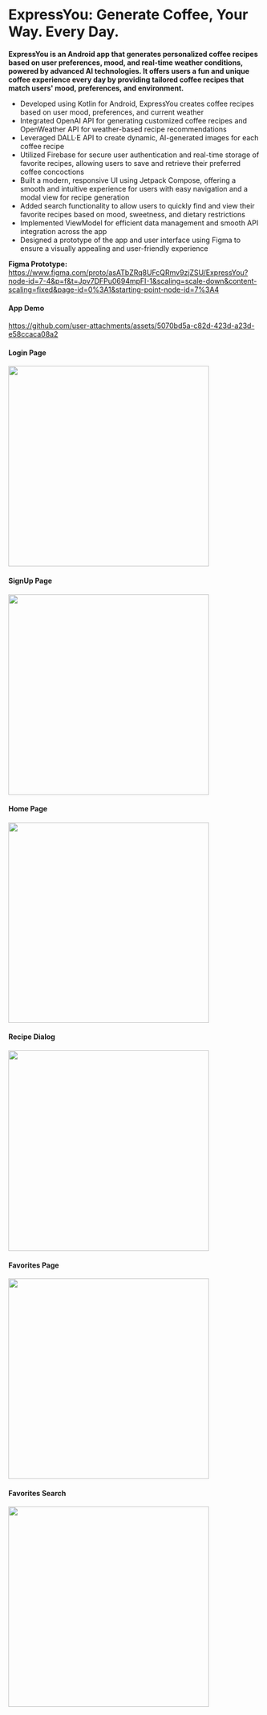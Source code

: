 # ExpressYou: Generate Coffee, Your Way. Every Day.
**ExpressYou is an Android app that generates personalized coffee recipes based on user preferences, mood, and real-time weather conditions, powered by advanced AI technologies. 
It offers users a fun and unique coffee experience every day by providing tailored coffee recipes that match users' mood, preferences, and environment.**

- Developed using Kotlin for Android, ExpressYou creates coffee recipes based on user mood, preferences, and current weather
- Integrated OpenAI API for generating customized coffee recipes and OpenWeather API for weather-based recipe recommendations
- Leveraged DALL·E API to create dynamic, AI-generated images for each coffee recipe
- Utilized Firebase for secure user authentication and real-time storage of favorite recipes, allowing users to save and retrieve their preferred coffee concoctions
- Built a modern, responsive UI using Jetpack Compose, offering a smooth and intuitive experience for users with easy navigation and a modal view for recipe generation
- Added search functionality to allow users to quickly find and view their favorite recipes based on mood, sweetness, and dietary restrictions
- Implemented ViewModel for efficient data management and smooth API integration across the app
- Designed a prototype of the app and user interface using Figma to ensure a visually appealing and user-friendly experience

**Figma Prototype:** https://www.figma.com/proto/asATbZRq8UFcQRmv9zjZSU/ExpressYou?node-id=7-4&p=f&t=Jpv7DFPu0694mpFI-1&scaling=scale-down&content-scaling=fixed&page-id=0%3A1&starting-point-node-id=7%3A4

#### App Demo
https://github.com/user-attachments/assets/5070bd5a-c82d-423d-a23d-e58ccaca08a2


#### Login Page
<img src="https://github.com/user-attachments/assets/fec9fb58-3b37-4f1f-80fc-5b38c4025a9e" width="400" />

#### SignUp Page
<img src="https://github.com/user-attachments/assets/6f1cc585-eb1b-48cf-a5d5-18139e1b38d2" width="400" />

#### Home Page
<img src="https://github.com/user-attachments/assets/19b38887-cb97-48d8-aaa4-c1e45350c1c7" width="400" />

#### Recipe Dialog
<img src="https://github.com/user-attachments/assets/4a2fe082-853b-4526-a4ad-828710504650" width="400" />

#### Favorites Page
<img src="https://github.com/user-attachments/assets/434d6304-d9a9-4a59-87ce-9537bc77ce50" width="400" />

#### Favorites Search
<img src="https://github.com/user-attachments/assets/b6b89be8-34fa-46c1-9f1b-870baa1874a5" width="400" />
